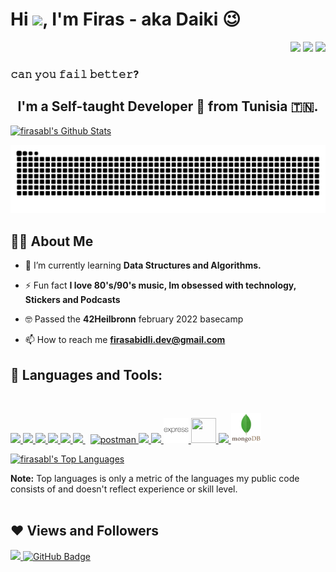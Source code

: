<h1 align="left">Hi <img src="https://raw.githubusercontent.com/MartinHeinz/MartinHeinz/master/wave.gif" width="30px">, I'm Firas - aka Daiki 😉 </h1>

<p align="right">
<a href = "https://www.linkedin.com/in/firas-abidli-daiki/"><img src="https://img.icons8.com/fluent/48/000000/linkedin.png"/></a>
<a href = "https://www.instagram.com/firas_abl/"><img src="https://img.icons8.com/fluent/48/000000/instagram-new.png"/></a>
<a href = "https://discord.com/users/858015948941164554"><img src="https://img.icons8.com/fluent/48/000000/discord.png"/></a>
</p>

<h3>𝚌𝚊𝚗 𝚢𝚘𝚞 𝚏𝚊𝚒𝚕 𝚋𝚎𝚝𝚝𝚎𝚛?</h3>
<h2 align="center">I'm a Self-taught Developer 💪 from Tunisia 🇹🇳.</h2>
    
<p><a href="https://github.com/firasabl/github-readme-stats"><img alt="firasabl's Github Stats" src="https://github-readme-stats.vercel.app/api?username=firasabl&show_icons=true&count_private=true&theme=react&hide_border=true&bg_color=0D1117" /></a></p>
    
![snake svg](https://github.com/firasabl/firasabl/blob/output/github-contribution-grid-snake.svg) 
    
## 🙋‍♂️ About Me

- 🌱 I’m currently learning **Data Structures and Algorithms.**

- ⚡ Fun fact **I love 80's/90's music, Im obsessed with technology, Stickers and Podcasts**

- 🤓 Passed the **42Heilbronn** february 2022 basecamp
    
- 📫 How to reach me **firasabidli.dev@gmail.com**

## 🚀 Languages and Tools:
<br>
<p align="left"> 
    <a href="https://reactjs.org/" target="_blank"> <img src="https://img.icons8.com/color/48/000000/react-native.png"/> </a> 
    <a href="https://developer.mozilla.org/en-US/docs/Web/JavaScript" target="_blank"> <img src="https://img.icons8.com/color/48/000000/javascript.png"/> </a> 
    <a href="https://www.w3.org/html/" target="_blank"> <img src="https://img.icons8.com/color/48/000000/html-5.png"/> </a> 
    <a href="https://www.w3schools.com/css/" target="_blank"> <img src="https://img.icons8.com/color/48/000000/css3.png"/> </a> 
    <a href="https://getbootstrap.com" target="_blank"> <img src="https://img.icons8.com/color/48/000000/bootstrap.png"/> </a> 
    <a style="padding-right:8px;" href="https://nodejs.org" target="_blank"> <img src="https://img.icons8.com/color/48/000000/nodejs.png"/> </a> 
    <a href="https://postman.com" target="_blank"> <img src="https://www.vectorlogo.zone/logos/getpostman/getpostman-icon.svg" alt="postman" width="45" height="45"/> </a>   
    <a href="https://git-scm.com/" target="_blank"> <img src="https://img.icons8.com/color/48/000000/git.png"/> </a> 
    <a href="https://redux.js.org" target="_blank"> <img src="https://img.icons8.com/color/48/000000/redux.png"/> </a>
    <a href="https://expressjs.com" target="_blank"> <img src="https://raw.githubusercontent.com/devicons/devicon/master/icons/express/express-original-wordmark.svg" alt="express" width="40" height="40"/> </a>
     <a href="https://vim.org/" target="_blank"> <img src="https://cdn.freebiesupply.com/logos/large/2x/vim-logo-png-transparent.png" width="40" height="40" /> </a> 
     <a href=""><img src="https://cdn.icon-icons.com/icons2/2107/PNG/512/file_type_vscode_icon_130084.png" width= "40"> 
     <a href="https://www.mongodb.com/" target="_blank"> <img src="https://raw.githubusercontent.com/devicons/devicon/master/icons/mongodb/mongodb-original-wordmark.svg" alt="mongodb" width="48" height="48"/> </a> 
</p>

  <p>
  <a href="https://github.com/firasabl/github-readme-stats"><img alt="firasabl's Top Languages" src="https://github-readme-stats.vercel.app/api/top-langs/?username=firasabl&langs_count=8&count_private=true&layout=compact&theme=react&hide_border=true&bg_color=0D1117" /></a>
  
 <b>Note:</b> Top languages is only a metric of the languages my public code consists of and doesn't reflect experience or skill level.
<br/>
<br/>

## ❤ Views and Followers
<a href="https://github.com/Meghna-DAS/github-profile-views-counter">
    <img src="https://komarev.com/ghpvc/?username=firasabl">
</a>
<a href="https://github.com/SubhamRaoniar28?tab=followers"><img src="https://img.shields.io/github/followers/firasabl?label=Followers&style=social" alt="GitHub Badge"></a>
